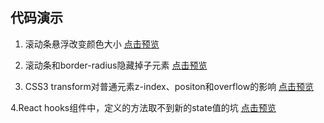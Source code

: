 ## 代码演示

1. 滚动条悬浮改变颜色大小
[点击预览](http://htmlpreview.github.io/?https://github.com/DeathKL/Demo/blob/master/scroll.html) 

2. 滚动条和border-radius隐藏掉子元素
[点击预览](http://htmlpreview.github.io/?https://github.com/DeathKL/Demo/blob/master/overflow.html) 

3. CSS3 transform对普通元素z-index、positon和overflow的影响
[点击预览](http://htmlpreview.github.io/?https://github.com/DeathKL/Demo/blob/master/transform.html) 

4.React hooks组件中，定义的方法取不到新的state值的坑
[点击预览](https://codepen.io/Lik_Lit/pen/jOPJbbG) 


